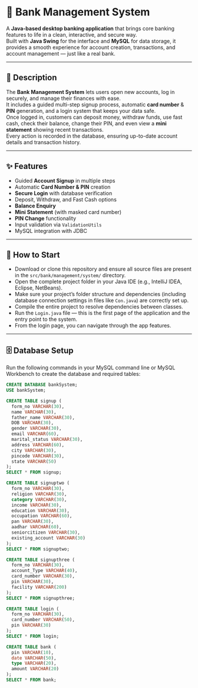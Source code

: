# 🏦 Bank Management System

A **Java-based desktop banking application** that brings core banking features to life in a clean, interactive, and secure way.  
Built with **Java Swing** for the interface and **MySQL** for data storage, it provides a smooth experience for account creation, transactions, and account management — just like a real bank.

---

## 📌 Description

The **Bank Management System** lets users open new accounts, log in securely, and manage their finances with ease.  
It includes a guided multi-step signup process, automatic **card number** & **PIN** generation, and a login system that keeps your data safe.  
Once logged in, customers can deposit money, withdraw funds, use fast cash, check their balance, change their PIN, and even view a **mini statement** showing recent transactions.  
Every action is recorded in the database, ensuring up-to-date account details and transaction history.

---

## ✨ Features

- Guided **Account Signup** in multiple steps  
- Automatic **Card Number & PIN** creation  
- **Secure Login** with database verification  
- Deposit, Withdraw, and Fast Cash options  
- **Balance Enquiry**  
- **Mini Statement** (with masked card number)  
- **PIN Change** functionality  
- Input validation via `ValidationUtils`  
- MySQL integration with JDBC

---

## 🚀 How to Start

- Download or clone this repository and ensure all source files are present in the `src/bank/management/system/` directory.  
- Open the complete project folder in your Java IDE (e.g., IntelliJ IDEA, Eclipse, NetBeans).  
- Make sure your project’s folder structure and dependencies (including database connection settings in files like `Con.java`) are correctly set up.  
- Compile the entire project to resolve dependencies between classes.  
- Run the `Login.java` file — this is the first page of the application and the entry point to the system.  
- From the login page, you can navigate through the app features.

---

## 🗄️ Database Setup

Run the following commands in your MySQL command line or MySQL Workbench to create the database and required tables:

```sql
CREATE DATABASE bankSystem;
USE bankSystem;

CREATE TABLE signup (
  form_no VARCHAR(30),
  name VARCHAR(30),
  father_name VARCHAR(30),
  DOB VARCHAR(30),
  gender VARCHAR(30),
  email VARCHAR(60),
  marital_status VARCHAR(30),
  address VARCHAR(60),
  city VARCHAR(30),
  pincode VARCHAR(30),
  state VARCHAR(50)
);
SELECT * FROM signup;

CREATE TABLE signuptwo (
  form_no VARCHAR(30),
  religion VARCHAR(30),
  category VARCHAR(30),
  income VARCHAR(30),
  education VARCHAR(30),
  occupation VARCHAR(60),
  pan VARCHAR(30),
  aadhar VARCHAR(60),
  seniorcitizen VARCHAR(30),
  existing_account VARCHAR(30)
);
SELECT * FROM signuptwo;

CREATE TABLE signupthree (
  form_no VARCHAR(30),
  account_Type VARCHAR(40),
  card_number VARCHAR(30),
  pin VARCHAR(30),
  facility VARCHAR(200)
);
SELECT * FROM signupthree;

CREATE TABLE login (
  form_no VARCHAR(30),
  card_number VARCHAR(50),
  pin VARCHAR(30)
);
SELECT * FROM login;

CREATE TABLE bank (
  pin VARCHAR(10),
  date VARCHAR(50),
  type VARCHAR(20),
  amount VARCHAR(20)
);
SELECT * FROM bank;
